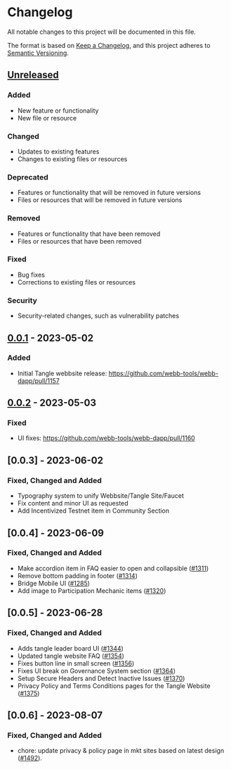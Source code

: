 # Changelog

All notable changes to this project will be documented in this file.

The format is based on [Keep a Changelog](https://keepachangelog.com/en/1.0.0/),
and this project adheres to [Semantic Versioning](https://semver.org/spec/v2.0.0.html).

## [Unreleased]

### Added

- New feature or functionality
- New file or resource

### Changed

- Updates to existing features
- Changes to existing files or resources

### Deprecated

- Features or functionality that will be removed in future versions
- Files or resources that will be removed in future versions

### Removed

- Features or functionality that have been removed
- Files or resources that have been removed

### Fixed

- Bug fixes
- Corrections to existing files or resources

### Security

- Security-related changes, such as vulnerability patches

## [0.0.1] - 2023-05-02

### Added

- Initial Tangle webbsite release: https://github.com/webb-tools/webb-dapp/pull/1157

## [0.0.2] - 2023-05-03

### Fixed

- UI fixes: https://github.com/webb-tools/webb-dapp/pull/1160

[Unreleased]: https://github.com/webb-tools/webb-dapp/compare/v0.0.1...HEAD
[0.0.1]: https://github.com/webb-tools/webb-dapp/releases/tag/v0.0.1
[0.0.2]: https://github.com/webb-tools/webb-dapp/releases/tag/v0.0.2

## [0.0.3] - 2023-06-02

### Fixed, Changed and Added

- Typography system to unify Webbsite/Tangle Site/Faucet
- Fix content and minor UI as requested
- Add Incentivized Testnet item in Community Section

## [0.0.4] - 2023-06-09

### Fixed, Changed and Added

- Make accordion item in FAQ easier to open and collapsible ([#1311](https://github.com/webb-tools/webb-dapp/pull/1311))
- Remove bottom padding in footer ([#1314](https://github.com/webb-tools/webb-dapp/pull/1314))
- Bridge Mobile UI ([#1285](https://github.com/webb-tools/webb-dapp/pull/1285))
- Add image to Participation Mechanic items ([#1320](https://github.com/webb-tools/webb-dapp/pull/1320))

## [0.0.5] - 2023-06-28

### Fixed, Changed and Added

- Adds tangle leader board UI ([#1344](https://github.com/webb-tools/webb-dapp/pull/1344))
- Updated tangle website FAQ ([#1354](https://github.com/webb-tools/webb-dapp/pull/1354))
- Fixes button line in small screen ([#1356](https://github.com/webb-tools/webb-dapp/pull/1356))
- Fixes UI break on Governance System section ([#1364](https://github.com/webb-tools/webb-dapp/pull/1364))
- Setup Secure Headers and Detect Inactive Issues ([#1370](https://github.com/webb-tools/webb-dapp/pull/1370))
- Privacy Policy and Terms Conditions pages for the Tangle Website ([#1375](https://github.com/webb-tools/webb-dapp/pull/1375))

## [0.0.6] - 2023-08-07

### Fixed, Changed and Added

- chore: update privacy & policy page in mkt sites based on latest design ([#1492](https://github.com/webb-tools/webb-dapp/pull/1492)).
